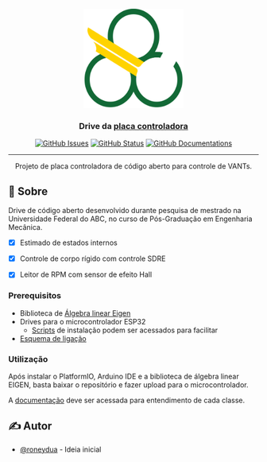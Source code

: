 <p align="center">
  <a href="" rel="noopener">
 <img width=200px height=200px src=./ufabc-logo.png alt="Project logo"></a>
</p>

<h3 align="center">Drive da <a href="https://github.com/roneydua/pci"> placa controladora </h3>

<div align="center">

[![GitHub Issues](https://flat.badgen.net/github/issues/roneydua/quadrirrotorUFABC)](https://github.com/roneydua/quadrirrotorUFABC/issues)
[![GitHub Status](https://flat.badgen.net/github/status/roneydua/quadrirrotorUFABC)](https://github.com/roneydua/quadrirrotorUFABC/issues)
[![GitHub Documentations](https://flat.badgen.net/badge/docs/ok)](https://roneydua.github.io/quadrirrotorUFABC/html/index.html)
<!-- github/status/roneydua/quadrirrotorUFABC) -->
<!-- [![GitHub Pull Requests](https://img.shields.io/github/issues-pr/kylelobo/The-Documentation-Compendium.svg)](https://github.com/kylelobo/The-Documentation-Compendium/pulls) -->
<!-- [![License](https://img.shields.io/badge/license-MIT-blue.svg)](/LICENSE) -->

</div>

---

<p align="center"> Projeto de placa controladora de código aberto para controle de VANTs.
    <br> 
</p>


<!-- ## 📝 Table of Contents -->


## 🧐 Sobre <a name = "about"></a>

Drive de código aberto desenvolvido durante pesquisa de mestrado na Universidade Federal do ABC, no curso de Pós-Graduação em Engenharia Mecânica.

- [x] Estimado de estados internos
- [x] Controle de corpo rígido com controle SDRE
- [x] Leitor de RPM com sensor de efeito Hall


### Prerequisitos

- Biblioteca de [Álgebra linear Eigen](https://eigen.tuxfamily.org/index.php?title=Main_Page)
- Drives para o microcontrolador ESP32
  - [Scripts](https://github.com/roneydua/comandosNovaInstalacao) de instalação podem ser acessados para facilitar
- [Esquema de ligação](https://github.com/roneydua/pci/blob/master/esquema.pdf)

### Utilização 

Após instalar o PlatformIO, Arduino IDE e a biblioteca de álgebra linear EIGEN, basta baixar o repositório e fazer upload para o microcontrolador.

A [documentação](https://roneydua.github.io/quadrirrotorUFABC/html/index.html) deve ser acessada para entendimento de cada classe.

<!-- ## 🔧 Running the tests <a name = "tests"></a> -->

<!-- Explain how to run the automated tests for this system. -->

<!-- ### Break down into end to end tests -->


<!-- ### And coding style tests

Explain what these tests test and why

```
Give an example
``` -->

<!-- ## 🎈 Usage <a name="usage"></a>

Add notes about how to use the system.

## 🚀 Deployment <a name = "deployment"></a>

Add additional notes about how to deploy this on a live system.

## ⛏️ Built Using <a name = "built_using"></a>

- [MongoDB](https://www.mongodb.com/) - Database
- [Express](https://expressjs.com/) - Server Framework
- [VueJs](https://vuejs.org/) - Web Framework
- [NodeJs](https://nodejs.org/en/) - Server Environment -->

## ✍️ Autor <a name = "authors"></a>

- [@roneydua](https://github.com/roneydua) - Ideia inicial

<!-- See also the list of [contributors](https://github.com/kylelobo/The-Documentation-Compendium/contributors) who participated in this project. -->

<!-- ## 🎉 Agradecimentos <a name = "acknowledgement"></a> -->

